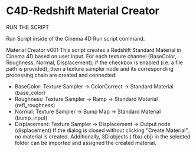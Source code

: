 # C4D-Redshift Material Creator


RUN THE SCRIPT

Run Script inside of the Cinema 4D Run script command.


Material Creator v001
This script creates a Redshift Standard Material in Cinema 4D based on user input.
For each texture channel (BaseColor, Roughness, Normal, Displacement), if the checkbox is enabled
(i.e. a file path is provided), then a texture sampler node and its corresponding processing chain
are created and connected:
  - BaseColor: Texture Sampler → ColorCorrect → Standard Material (base_color)
  - Roughness: Texture Sampler → Ramp → Standard Material (refl_roughness)
  - Normal:    Texture Sampler → Bump Map → Standard Material (bump_input)
  - Displacement: Texture Sampler → Displacement → Output node (displacement)
If the dialog is closed without clicking "Create Material", no material is created.
Additionally, 3D objects (.fbx/.obj) in the selected folder can be imported and assigned the created material.
